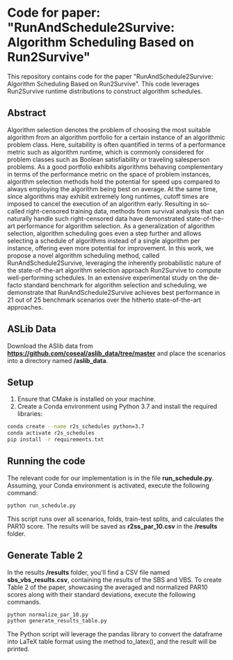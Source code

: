# Code for paper: "RunAndSchedule2Survive: Algorithm Scheduling Based on Run2Survive"

This repository contains code for the paper "RunAndSchedule2Survive: Algorithm Scheduling Based on
Run2Survive". This code leverages Run2Survive runtime distributions to construct algorithm schedules.


## Abstract
Algorithm selection denotes the problem of choosing the most suitable algorithm from an algorithm portfolio
for a certain instance of an algorithmic problem class. Here, suitability is often quantified in terms of a
performance metric such as algorithm runtime, which is commonly considered for problem classes such as
Boolean satisfiability or traveling salesperson problems. As a good portfolio exhibits algorithms behaving
complementary in terms of the performance metric on the space of problem instances, algorithm selection
methods hold the potential for speed ups compared to always employing the algorithm being best on average.
At the same time, since algorithms may exhibit extremely long runtimes, cutoff times are imposed to cancel
the execution of an algorithm early. Resulting in so-called right-censored training data, methods from survival
analysis that can naturally handle such right-censored data have demonstrated state-of-the-art performance
for algorithm selection. As a generalization of algorithm selection, algorithm scheduling goes even a step
further and allows selecting a schedule of algorithms instead of a single algorithm per instance, offering
even more potential for improvement. In this work, we propose a novel algorithm scheduling method, called
RunAndSchedule2Survive, leveraging the inherently probabilistic nature of the state-of-the-art algorithm
selection approach Run2Survive to compute well-performing schedules. In an extensive experimental study on
the de-facto standard benchmark for algorithm selection and scheduling, we demonstrate that RunAndSchedule2Survive achieves best performance in 21 out of 25 benchmark scenarios over the hitherto state-of-the-art
approaches.

## ASLib Data
Download the ASlib data from **https://github.com/coseal/aslib_data/tree/master** and place the scenarios into a directory named **/aslib_data**.

## Setup
1. Ensure that CMake is installed on your machine.
2. Create a Conda environment using Python 3.7 and install the required libraries:

```bash
conda create --name r2s_schedules python=3.7
conda activate r2s_schedules
pip install -r requirements.txt
```

## Running the code
The relevant code for our implementation is in the file **run_schedule.py**. Assuming, your Conda environment is activated, execute the following command:

```bash
python run_schedule.py

```
This script runs over all scenarios, folds, train-test splits, and calculates the PAR10 score. The results will be saved as **r2ss_par_10.csv** in the **/results** folder.

## Generate Table 2
In the results **/results** folder, you'll find a CSV file named **sbs_vbs_results.csv**, containing the results of the SBS and VBS. To create Table 2 of the paper, showcasing the averaged and normalized PAR10 scores along with their standard deviations, execute the following commands.

```bash
python normalize_par_10.py
python generate_results_table.py

```
The Python script will leverage the pandas library to convert the dataframe into LaTeX table format using the method to_latex(), and the result will be printed.
